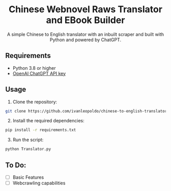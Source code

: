 <center>

  # Chinese Webnovel Raws Translator and EBook Builder 

  A simple Chinese to English translator with an inbuilt scraper and built with Python and powered by ChatGPT.

</center>

## Requirements

- Python 3.8 or higher
- [OpenAI ChatGPT API key](https://beta.openai.com/signup/)

## Usage

1. Clone the repository:

```bash
git clone https://github.com/ivanleopoldo/chinese-to-english-translator.git
```

2. Install the required dependencies:

```bash
pip install -r requirements.txt
```

3. Run the script:

```bash
python Translator.py
```

## To Do:
- [ ] Basic Features
- [ ] Webcrawling capabilities

